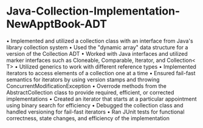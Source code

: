 # Java-Collection-Implementation-NewApptBook-ADT

• Implemented and utilized a collection class with an interface from Java's library collection system
• Used the "dynamic array" data structure for a version of the Collection ADT
• Worked with Java interfaces and utilized marker interfaces such as Cloneable, Comparable<T>, Iterator<T>, and
Collection< T>
• Utilized generics to work with different reference types
• Implemented iterators to access elements of a collection one at a time
• Ensured fail-fast semantics for iterators by using version stamps and throwing ConcurrentModificationException
• Overrode methods from the AbstractCollection class to provide required, efficient, or corrected implementations
• Created an iterator that starts at a particular appointment using binary search for efficiency
• Debugged the collection class and handled versioning for fail-fast iterators
• Ran JUnit tests for functional correctness, state changes, and efficiency of the implementation
